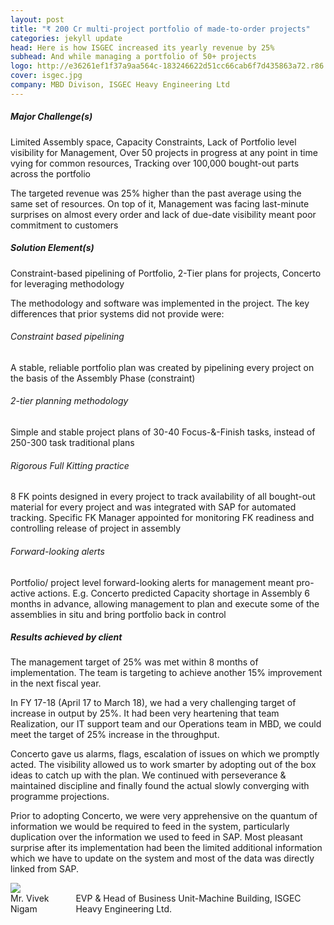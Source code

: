 ```yaml
---
layout: post
title: "₹ 200 Cr multi-project portfolio of made-to-order projects"
categories: jekyll update
head: Here is how ISGEC increased its yearly revenue by 25%
subhead: And while managing a portfolio of 50+ projects
logo: http://e36261ef1f37a9aa564c-183246622d51cc66cab6f7d435863a72.r86.cf5.rackcdn.com/wp-content/uploads/2016/03/isgec.jpg?0348ca
cover: isgec.jpg
company: MBD Divison, ISGEC Heavy Engineering Ltd
---
```


<h5 class="bkc bold">Major Challenge(s)</h5>
<p class="pullout compass m-ws-top"><span class="bkc f-1-25x">Limited Assembly space, Capacity Constraints, Lack of Portfolio level visibility for Management, Over 50 projects
in progress at any point in time vying for common resources, Tracking over 100,000 bought-out parts across the portfolio
</span></p>
The targeted revenue was 25% higher than the past average using the same set of resources. On top of it, Management was facing last-minute surprises on almost every order and lack of due-date visibility meant poor commitment to customers

<h5 class="bkc bold">Solution Element(s)</h5>
Constraint-based pipelining of Portfolio, 2-Tier plans for projects, Concerto for leveraging methodology

The methodology and software was implemented in the project. The key differences that prior systems did not provide were:

<h6 class="bkc bold nm">Constraint based pipelining</h6>
A stable, reliable portfolio plan was created by pipelining every project on the basis of the Assembly Phase (constraint)

<h6 class="bkc bold nm">2-tier planning methodology</h6>
Simple and stable project plans of 30-40 Focus-&-Finish tasks, instead of 250-300 task traditional plans

<h6 class="bkc bold nm">Rigorous Full Kitting practice</h6>
8 FK points designed in every project to track availability of all bought-out material for every project and was integrated with SAP for automated tracking. Specific FK Manager appointed for monitoring FK readiness and controlling release of project in assembly

<h6 class="bkc bold nm">Forward-looking alerts</h6>
Portfolio/ project level forward-looking alerts for management meant pro-active actions. E.g. Concerto predicted Capacity shortage in
Assembly 6 months in advance, allowing management to plan and execute some of the assemblies in situ and bring portfolio back in control

<h5 class="bkc bold">Results achieved by client</h5>

<p class="pullout check m-ws-top"><span class="bkc f-1-25x">The management target of 25% was met within 8 months of implementation.</span>
The team is targeting to achieve another 15% improvement in the next fiscal year.
</p>

<div class="callout dbbg">
	<p class="s wc">In FY 17-18 (April 17 to March 18), we had a very challenging target of increase in output by 25%. It had been very heartening that team Realization, our IT support team and our Operations team in MBD, we could meet the target of 25% increase in the throughput. </p>
	<p class="s wc">Concerto gave us alarms, flags, escalation of issues on which we promptly acted. The visibility allowed us to work smarter by adopting out of the box ideas to catch up with the plan. We continued with perseverance & maintained discipline and finally found the actual slowly converging with programme projections. 
	</p>
	<p class="s wc">
	Prior to adopting Concerto, we were very apprehensive on the quantum of information we would be required to feed in the system, particularly duplication over the information we used to feed in SAP. Most pleasant surprise after its implementation had been the limited additional information which we have to update on the system and most of the data was directly linked from SAP.
	</p>
	<div class="row">
		<div class="small-2 columns">
			<img src="https://media.licdn.com/dms/image/C5103AQErb5yTXP0i0g/profile-displayphoto-shrink_800_800/0?e=1549497600&v=beta&t=qbEUtIz85tl_PRwEpBrkf2Ta7z179IHm75545AMlHWM" class="circle-img br">
		</div>
		<div class="small-10 columns np">
			<div class="wc">Mr. Vivek Nigam</div>
			<div class="s wcolor">EVP & Head of Business Unit-Machine Building, ISGEC Heavy Engineering Ltd.</div>
		</div>
	</div>
</div>